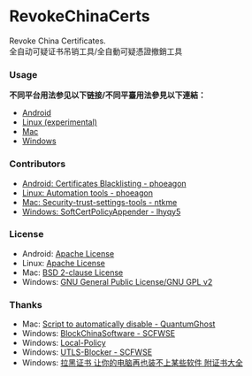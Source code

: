 ﻿RevokeChinaCerts
==============
Revoke China Certificates.<br />
全自动可疑证书吊销工具/全自動可疑憑證撤銷工具<br />

### Usage
**不同平台用法参见以下链接/不同平臺用法參見以下連結：**
* [Android](https://github.com/chengr28/RevokeChinaCerts/tree/master/Android)
* [Linux (experimental)](https://github.com/chengr28/RevokeChinaCerts/tree/master/Linux)
* [Mac](https://github.com/chengr28/RevokeChinaCerts/tree/master/Mac)
* [Windows](https://github.com/chengr28/RevokeChinaCerts/tree/master/Windows)

### Contributors
* [Android: Certificates Blacklisting - phoeagon](https://github.com/phoeagon/RevokeChinaCerts/tree/master/Android)
* [Linux: Automation tools - phoeagon](https://github.com/phoeagon/RevokeChinaCerts/tree/master/Linux)
* [Mac: Security-trust-settings-tools - ntkme](https://github.com/ntkme/security-trust-settings-tools)
* [Windows: SoftCertPolicyAppender - lhyqy5](https://github.com/lhyqy5/RevokeChinaCerts)

### License
* Android: [Apache License](https://github.com/chengr28/RevokeChinaCerts/blob/master/Android/LICENSE)
* Linux: [Apache License](https://github.com/chengr28/RevokeChinaCerts/blob/master/Linux/LICENSE)
* Mac: [BSD 2-clause License](https://github.com/chengr28/RevokeChinaCerts/blob/master/Mac/LICENSE)
* Windows: [GNU General Public License/GNU GPL v2](https://github.com/chengr28/RevokeChinaCerts/blob/master/Windows/LICENSE)

### Thanks
* Mac: [Script to automatically disable - QuantumGhost](https://github.com/QuantumGhost/RevokeChinaCerts/tree/master/Mac)
* Windows: [BlockChinaSoftware - SCFWSE](https://github.com/SCFWSE/BlockChinaSoftware)
* Windows: [Local-Policy](https://bitbucket.org/MartinEden/local-policy/overview)
* Windows: [UTLS-Blocker - SCFWSE](https://github.com/SCFWSE/UTLS-Blocker)
* Windows: [拉黑证书 让你的电脑再也装不上某些软件 附证书大全](http://blog.eqoe.cn/posts/ban-digital-cert.html)

